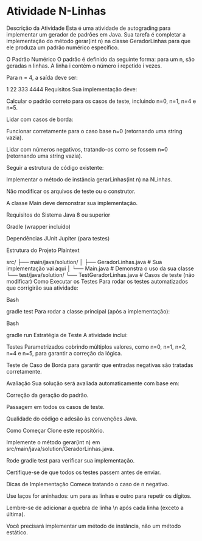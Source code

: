 # Atividade N-Linhas
Descrição da Atividade
Esta é uma atividade de autograding para implementar um gerador de padrões em Java. Sua tarefa é completar a implementação do método gerar(int n) na classe GeradorLinhas para que ele produza um padrão numérico específico.

O Padrão Numérico
O padrão é definido da seguinte forma: para um n, são geradas n linhas. A linha i contém o número i repetido i vezes.

Para n = 4, a saída deve ser:

1
22
333
4444
Requisitos
Sua implementação deve:

Calcular o padrão correto para os casos de teste, incluindo n=0, n=1, n=4 e n=5.

Lidar com casos de borda:

Funcionar corretamente para o caso base n=0 (retornando uma string vazia).

Lidar com números negativos, tratando-os como se fossem n=0 (retornando uma string vazia).

Seguir a estrutura de código existente:

Implementar o método de instância gerarLinhas(int n) na NLinhas.

Não modificar os arquivos de teste ou o construtor.

A classe Main deve demonstrar sua implementação.

Requisitos do Sistema
Java 8 ou superior

Gradle (wrapper incluído)

Dependências
JUnit Jupiter (para testes)

Estrutura do Projeto
Plaintext

src/
├── main/java/solution/
│   ├── GeradorLinhas.java      # Sua implementação vai aqui
│   └── Main.java               # Demonstra o uso da sua classe
└── test/java/solution/
    └── TestGeradorLinhas.java  # Casos de teste (não modificar)
Como Executar os Testes
Para rodar os testes automatizados que corrigirão sua atividade:

Bash

gradle test
Para rodar a classe principal (após a implementação):

Bash

gradle run
Estratégia de Teste
A atividade inclui:

Testes Parametrizados cobrindo múltiplos valores, como n=0, n=1, n=2, n=4 e n=5, para garantir a correção da lógica.

Teste de Caso de Borda para garantir que entradas negativas são tratadas corretamente.

Avaliação
Sua solução será avaliada automaticamente com base em:

Correção da geração do padrão.

Passagem em todos os casos de teste.

Qualidade do código e adesão às convenções Java.

Como Começar
Clone este repositório.

Implemente o método gerar(int n) em src/main/java/solution/GeradorLinhas.java.

Rode gradle test para verificar sua implementação.

Certifique-se de que todos os testes passem antes de enviar.

Dicas de Implementação
Comece tratando o caso de n negativo.

Use laços for aninhados: um para as linhas e outro para repetir os dígitos.

Lembre-se de adicionar a quebra de linha \n após cada linha (exceto a última).

Você precisará implementar um método de instância, não um método estático.

